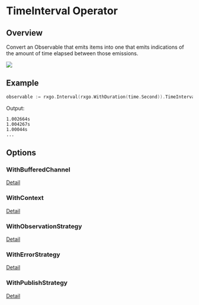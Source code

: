 # TimeInterval Operator

## Overview

Convert an Observable that emits items into one that emits indications of the amount of time elapsed between those emissions.

![](http://reactivex.io/documentation/operators/images/timeInterval.c.png)

## Example

```go
observable := rxgo.Interval(rxgo.WithDuration(time.Second)).TimeInterval()
```

Output:

```
1.002664s
1.004267s
1.00044s
...
```

## Options

### WithBufferedChannel

[Detail](options.md#withbufferedchannel)

### WithContext

[Detail](options.md#withcontext)

### WithObservationStrategy

[Detail](options.md#withobservationstrategy)

### WithErrorStrategy

[Detail](options.md#witherrorstrategy)

### WithPublishStrategy

[Detail](options.md#withpublishstrategy)